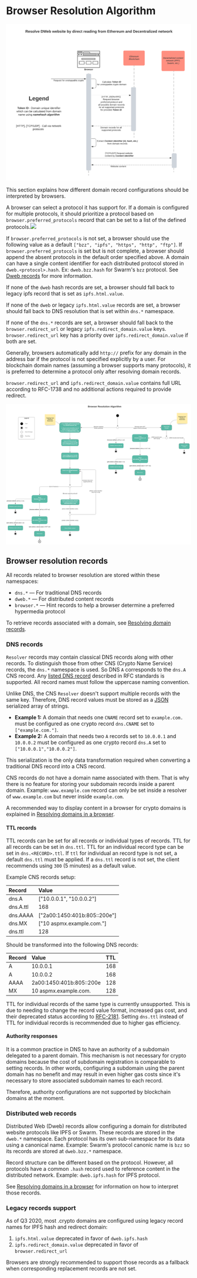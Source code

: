 # Browser Resolution Algorithm

![](../.gitbook/assets/resolve_dweb_website_by_direct_reading_from_ethereum_and_decentralized_network%20%284%29.png)

This section explains how different domain record configurations should be interpreted by browsers.

A browser can select a protocol it has support for. If a domain is configured for multiple protocols, it should prioritize a protocol based on `browser.preferred_protocols` record that can be set to a list of the defined protocols.![](https://unstoppabledomains.slack.com/files/UKN3V261H/F01B42CJXJN/screen_shot_2020-09-21_at_2.34.07_pm.png)

If `browser.preferred_protocols` is not set, a browser should use the following value as a default `["bzz", "ipfs", "https", "http", "ftp"]`. If `browser.preferred_protocols` is set but is not complete, a browser should append the absent protocols in the default order specified above. A domain can have a single content identifier for each distributed protocol stored in `dweb.<protocol>.hash`. Ex: `dweb.bzz.hash` for Swarm's `bzz` protocol. See [Dweb records](browser-resolution-algorithm.md#distributed-web-records) for more information.

If none of the `dweb` hash records are set, a browser should fall back to legacy ipfs record that is set as `ipfs.html.value`.

If none of the `dweb` or legacy `ipfs.html.value` records are set, a browser should fall back to DNS resolution that is set within `dns.*` namespace.

If none of the `dns.*` records are set, a browser should fall back to the `browser.redirect_url` or legacy `ipfs.redirect_domain.value` keys. `browser.redirect_url` key has a priority over `ipfs.redirect_domain.value` if both are set.

Generally, browsers automatically add `http://` prefix for any domain in the address bar if the protocol is not specified explicitly by a user. For blockchain domain names \(assuming a browser supports many protocols\), it is preferred to determine a protocol only after resolving domain records.

`browser.redirect_url` and `ipfs.redirect_domain.value` contains full URL according to RFC-1738 and no additional actions required to provide redirect.

![](../.gitbook/assets/browser_resolution_algorithm.svg)

## Browser resolution records

All records related to browser resolution are stored within these namespaces:

* `dns.*` — For traditional DNS records
* `dweb.*` — For distributed content records
* `browser.*` — Hint records to help a browser determine a preferred hypermedia protocol

To retrieve records associated with a domain, see [Resolving domain records](../domain-registry-essentials/resolving-domain-records.md).

### DNS records

`Resolver` records may contain classical DNS records along with other records. To distinguish those from other CNS \(Crypto Name Service\) records, the `dns.*` namespace is used. So DNS `A` corresponds to the `dns.A` CNS record. Any [listed DNS record](https://en.wikipedia.org/wiki/List_of_DNS_record_types) described in RFC standards is supported. All record names must follow the uppercase naming convention.

Unlike DNS, the CNS `Resolver` doesn't support multiple records with the same key. Therefore, DNS record values must be stored as a [JSON](http://json.org/) serialized array of strings.

* **Example 1:** A domain that needs one `CNAME` record set to `example.com.` must be configured as one crypto record `dns.CNAME` set to `["example.com."]`.
* **Example 2:** A domain that needs two `A` records set to `10.0.0.1` and `10.0.0.2` must be configured as one crypto record `dns.A` set to `["10.0.0.1","10.0.0.2"]`.

This serialization is the only data transformation required when converting a traditional DNS record into a CNS record.

CNS records do not have a domain name associated with them. That is why there is no feature for storing your subdomain records inside a parent domain. Example: `www.example.com` record can only be set inside a resolver of `www.example.com` but never inside `example.com`.

A recommended way to display content in a browser for crypto domains is explained in [Resolving domains in a browser](resolving-domains-in-a-browser.md).

#### TTL records

TTL records can be set for all records or individual types of records. TTL for all records can be set in `dns.ttl`. TTL for an individual record type can be set in `dns.<RECORD>.ttl`. If `ttl` for individual an record type is not set, a default `dns.ttl` must be applied. If a `dns.ttl` record is not set, the client recommends using `300` \(5 minutes\) as a default value.

Example CNS records setup:

| Record | Value |
| :--- | :--- |
| dns.A | \["10.0.0.1", "10.0.0.2"\] |
| dns.A.ttl | 168 |
| dns.AAAA | \["2a00:1450:401b:805::200e"\] |
| dns.MX | \["10 aspmx.example.com."\] |
| dns.ttl | 128 |

Should be transformed into the following DNS records:

| Record | Value | TTL |
| :--- | :--- | :--- |
| A | 10.0.0.1 | 168 |
| A | 10.0.0.2 | 168 |
| AAAA | 2a00:1450:401b:805::200e | 128 |
| MX | 10 aspmx.example.com. | 128 |

TTL for individual records of the same type is currently unsupported. This is due to needing to change the record value format, increased gas cost, and their deprecated status according to [RFC-2181](https://tools.ietf.org/html/rfc2181#section-5.2). Setting `dns.ttl` instead of TTL for individual records is recommended due to higher gas efficiency.

#### Authority responses

It is a common practice in DNS to have an authority of a subdomain delegated to a parent domain. This mechanism is not necessary for crypto domains because the cost of subdomain registration is comparable to setting records. In other words, configuring a subdomain using the parent domain has no benefit and may result in even higher gas costs since it's necessary to store associated subdomain names to each record.

Therefore, authority configurations are not supported by blockchain domains at the moment.

### Distributed web records

Distributed Web \(Dweb\) records allow configuring a domain for distributed website protocols like IPFS or Swarm. These records are stored in the `dweb.*` namespace. Each protocol has its own sub-namespace for its data using a canonical name. Example: Swarm's protocol canonic name is `bzz` so its records are stored at `dweb.bzz.*` namespace.

Record structure can be different based on the protocol. However, all protocols have a common `.hash` record used to reference content in the distributed network. Example: `dweb.ipfs.hash` for IPFS protocol.

See [Resolving domains in a browser](resolving-domains-in-a-browser.md) for information on how to interpret those records.

### Legacy records support

As of Q3 2020, most .crypto domains are configured using legacy record names for IPFS hash and redirect domain:

1. `ipfs.html.value` deprecated in favor of `dweb.ipfs.hash`
2. `ipfs.redirect_domain.value` deprecated in favor of `browser.redirect_url`

Browsers are strongly recommended to support those records as a fallback when corresponding replacement records are not set.

